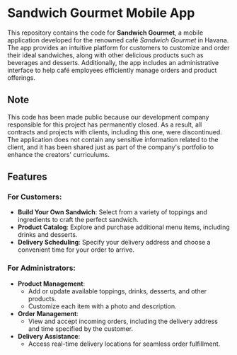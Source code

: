 # Sandwich Gourmet Mobile App

This repository contains the code for **Sandwich Gourmet**, a mobile application developed for the renowned café *Sandwich Gourmet* in Havana. The app provides an intuitive platform for customers to customize and order their ideal sandwiches, along with other delicious products such as beverages and desserts. Additionally, the app includes an administrative interface to help café employees efficiently manage orders and product offerings.

## Note

This code has been made public because our development company responsible for this project has permanently closed. As a result, all contracts and projects with clients, including this one, were discontinued.  
The application does not contain any sensitive information related to the client, and it has been shared just as part of the company's portfolio to enhance the creators' curriculums.

## Features

### For Customers:
- **Build Your Own Sandwich**: Select from a variety of toppings and ingredients to craft the perfect sandwich.
- **Product Catalog**: Explore and purchase additional menu items, including drinks and desserts.
- **Delivery Scheduling**: Specify your delivery address and choose a convenient time for your order to arrive.

### For Administrators:
- **Product Management**: 
  - Add or update available toppings, drinks, desserts, and other products.
  - Customize each item with a photo and description.
- **Order Management**: 
  - View and accept incoming orders, including the delivery address and time specified by the customer.
- **Delivery Assistance**: 
  - Access real-time delivery locations for seamless order fulfillment.
